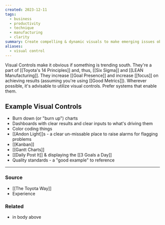 ```yaml
---
created: 2023-12-11
tags:
  - business
  - productivity
  - technique
  - manufacturing
  - clarity
summary: Create compelling & dynamic visuals to make emerging issues obvious.
aliases:
  - visual control
---
```

Visual Controls make it obvious if something is trending south. They're a part of [[Toyota's 14 Principles]] and, thus, [[Six Sigma]] and [[LEAN Manufacturing]]. They increase [[Goal Presence]] and increase [[focus]] on achieving results (assuming you're using [[Good Metrics]]). Wherever possible, it's advisable to utilize visual controls. Prefer systems that enable them. 

## Example Visual Controls
- Burn down (or "burn up") charts
- Dashboards with clear results and clear inputs to what's driving them
- Color coding things
- [[Andon Light]]s - a clear un-missable place to raise alarms for flagging problems
- [[Kanban]]
- [[Gantt Charts]]
- [[Daily Post It]] & displaying the [[3 Goals a Day]]
- Quality standards - a "good example" to reference

---
### Source
- [[The Toyota Way]]
- Experience

### Related
- in body above